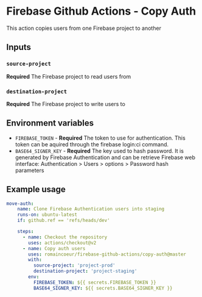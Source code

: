 # Firebase Github Actions - Copy Auth

This action copies users from one Firebase project to another

## Inputs

### `source-project`

**Required** The Firebase project to read users from

### `destination-project`

**Required** The Firebase project to write users to

## Environment variables

* `FIREBASE_TOKEN` - **Required** The token to use for authentication. This token can be aquired through the firebase
login:ci command.
* `BASE64_SIGNER_KEY` - **Required** The key used to hash password. It is generated by Firebase Authentication and can
be retrieve Firebase web interface: Authentication > Users > options > Password hash parameters

## Example usage

```yaml
move-auth:
    name: Clone Firebase Authentication users into staging
    runs-on: ubuntu-latest
    if: github.ref == 'refs/heads/dev'

    steps:
      - name: Checkout the repository
        uses: actions/checkout@v2
      - name: Copy auth users
        uses: romaincoeur/firebase-github-actions/copy-auth@master
        with:
          source-project: 'project-prod'
          destination-project: 'project-staging'
        env:
          FIREBASE_TOKEN: ${{ secrets.FIREBASE_TOKEN }}
          BASE64_SIGNER_KEY: ${{ secrets.BASE64_SIGNER_KEY }}